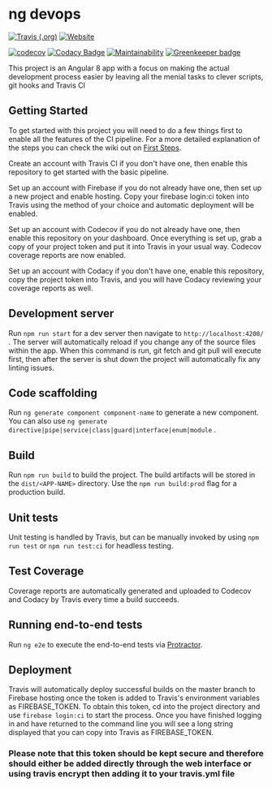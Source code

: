 # ng devops

[![Travis (.org)](https://img.shields.io/travis/codemastermick/ng-devops)](https://travis-ci.org/codemastermick/ng-devops)
[![Website](https://img.shields.io/website/http/dev-profile-cd9ed.web.app?down_color=red&down_message=offline&up_message=up)](https://dev-profile-cd9ed.web.app)

[![codecov](https://codecov.io/gh/codemastermick/ng-devops/branch/master/graph/badge.svg)](https://codecov.io/gh/codemastermick/ng-devops)
[![Codacy Badge](https://api.codacy.com/project/badge/Grade/b091e9b3211a491bbf949b60dcf2011a)](https://www.codacy.com/app/codemastermick/ng-devops?utm_source=github.com&amp;utm_medium=referral&amp;utm_content=codemastermick/ng-devops&amp;utm_campaign=Badge_Grade)
[![Maintainability](https://api.codeclimate.com/v1/badges/d17298f06631349f0f8c/maintainability)](https://codeclimate.com/github/codemastermick/ng-devops/maintainability)
[![Greenkeeper badge](https://badges.greenkeeper.io/codemastermick/ng-devops.svg)](https://greenkeeper.io/)

This project is an Angular 8 app with a focus on making the actual development process easier by leaving all the menial tasks to clever scripts, git hooks and Travis CI

## Getting Started

To get started with this project you will need to do a few things first to enable all the features of the CI pipeline. For a more detailed explanation of the steps you can check the wiki out on [First Steps](https://github.com/codemastermick/ng-devops/wiki/First-Steps).

Create an account with Travis CI if you don't have one, then enable this repository to get started with the basic pipeline.

Set up an account with Firebase if you do not already have one, then set up a new project and enable hosting. Copy your firebase login:ci token into Travis using the method of your choice and automatic deployment will be enabled.

Set up an account with Codecov if you do not already have one, then enable this repository on your dashboard. Once everything is set up, grab a copy of your project token and put it into Travis in your usual way. Codecov coverage reports are now enabled.

Set up an account with Codacy if you don't have one, enable this repository, copy the project token into Travis, and you will have Codacy reviewing your coverage reports as well.

## Development server

Run `npm run start` for a dev server then navigate to `http://localhost:4200/` . The server will automatically reload if you change any of the source files within the app. When this command is run, git fetch and git pull will execute first, then after the server is shut down the project will automatically fix any linting issues.

## Code scaffolding

Run `ng generate component component-name` to generate a new component. You can also use `ng generate directive|pipe|service|class|guard|interface|enum|module` .

## Build

Run `npm run build` to build the project. The build artifacts will be stored in the `dist/<APP-NAME>` directory. Use the `npm run build:prod` flag for a production build.

## Unit tests

Unit testing is handled by Travis, but can be manually invoked by using `npm run test` or `npm run test:ci` for headless testing.

## Test Coverage

Coverage reports are automatically generated and uploaded to Codecov and Codacy by Travis every time a build succeeds.

## Running end-to-end tests

Run `ng e2e` to execute the end-to-end tests via [Protractor](http://www.protractortest.org/).

## Deployment

Travis will automatically deploy successful builds on the master branch to Firebase hosting once the token is added to Travis's environment variables as FIREBASE_TOKEN. To obtain this token, cd into the project directory and use `firebase login:ci` to start the process. Once you have finished logging in and have returned to the command line you will see a long string displayed that you can copy into Travis as FIREBASE_TOKEN.

### Please note that this token should be kept secure and therefore should either be added directly through the web interface or using travis encrypt then adding it to your travis.yml file
